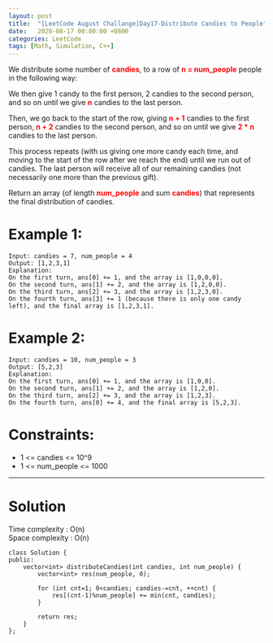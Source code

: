 ```yaml
---
layout: post
title:  "[LeetCode August Challange]Day17-Distribute Candies to People"
date:   2020-08-17 00:00:00 +0800
categories: LeetCode
tags: [Math, Simulation, C++]
---
```

We distribute some number of **<font color="red">candies</font>**, to a row of **<font color="red">n = num_people</font>** people in the following way:  

We then give 1 candy to the first person, 2 candies to the second person, and so on until we give **<font color="red">n</font>** candies to the last person.  

Then, we go back to the start of the row, giving **<font color="red">n + 1</font>** candies to the first person, **<font color="red">n + 2</font>** candies to the second person, and so on until we give **<font color="red">2 * n</font>** candies to the last person.  

This process repeats (with us giving one more candy each time, and moving to the start of the row after we reach the end) until we run out of candies.  The last person will receive all of our remaining candies (not necessarily one more than the previous gift).  

Return an array (of length **<font color="red">num_people</font>** and sum **<font color="red">candies</font>**) that represents the final distribution of candies.  

# Example 1:  
	Input: candies = 7, num_people = 4
	Output: [1,2,3,1]
	Explanation:
	On the first turn, ans[0] += 1, and the array is [1,0,0,0].
	On the second turn, ans[1] += 2, and the array is [1,2,0,0].
	On the third turn, ans[2] += 3, and the array is [1,2,3,0].
	On the fourth turn, ans[3] += 1 (because there is only one candy left), and the final array is [1,2,3,1].

# Example 2:  
	Input: candies = 10, num_people = 3
	Output: [5,2,3]
	Explanation: 
	On the first turn, ans[0] += 1, and the array is [1,0,0].
	On the second turn, ans[1] += 2, and the array is [1,2,0].
	On the third turn, ans[2] += 3, and the array is [1,2,3].
	On the fourth turn, ans[0] += 4, and the final array is [5,2,3].

# Constraints:  
- 1 <= candies <= 10^9
- 1 <= num_people <= 1000

______________________  

# Solution

Time complexity : O(n)  
Space complexity : O(n)

	class Solution {
	public:
	    vector<int> distributeCandies(int candies, int num_people) {
	        vector<int> res(num_people, 0);
	        
	        for (int cnt=1; 0<candies; candies-=cnt, ++cnt) {
	            res[(cnt-1)%num_people] += min(cnt, candies);
	        }
	            
	        return res;
	    }
	};